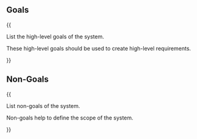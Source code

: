 ## Goals

{{

List the high-level goals of the system.

These high-level goals should be used to create high-level requirements.

}}

## Non-Goals

{{

List non-goals of the system.

Non-goals help to define the scope of the system.

}}
